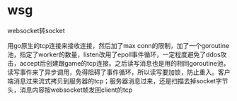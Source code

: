 # wsg

websocket转socket

用go原生的tcp连接来接收连接，然后加了max conn的限制，加了一个goroutine池，指定了worker的数量，listen改用了epoll事件循环，一定程度避免了ddos攻击，accept后创建跟game的tcp连接。之后读写消息也是用的相同goroutine池，读写事件来了异步调用，免得阻碍了事件循环，所以读写要加锁，防止重入。客户端消息过来流式拷贝到服务器的tcp；服务器消息过来，还是扫描去掉socket字节头，消息内容按websocket帧发回client的tcp
